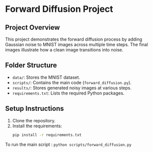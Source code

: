 # Forward Diffusion Project

## Project Overview
This project demonstrates the forward diffusion process by adding Gaussian noise to MNIST images across multiple time steps. The final images illustrate how a clean image transitions into noise.

## Folder Structure
- `data/`: Stores the MNIST dataset.
- `scripts/`: Contains the main code (`forward_diffusion.py`).
- `results/`: Stores generated noisy images at various steps.
- `requirements.txt`: Lists the required Python packages.

## Setup Instructions
1. Clone the repository.
2. Install the requirements:
   ```bash
   pip install -r requirements.txt

To run the main script  : `python scripts/forward_diffusion.py`
